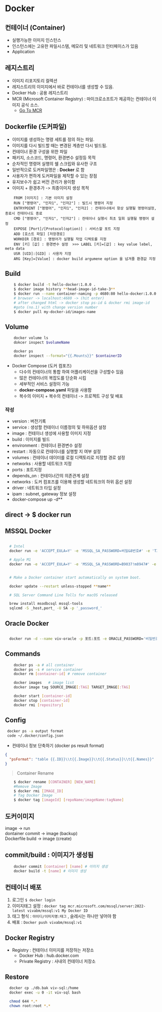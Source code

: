 # Docker

## 컨테이너 (Container)

* 실행가능한 이미지 인스턴스
* 인스턴스에는 고유한 파일시스템, 메모리 및 네트워크 인터페이스가 있음
* Application

## 레지스트리

* 이미지 리포지토리 컬렉션
* 레지스트리의 이미지에서 바로 컨테이너를 생성할 수 있음.
* Docker Hub : 공용 레지스트리
* MCR (Microsoft Container Registry) : 마이크로소프트가 제공하는 컨테이너 이미지 공식 소스.
  * [Go To MCR](https://hub.docker.com/_/microsoft-dotnet/)

## Dockerfile (도커파일)

* 이미지를 생성하는 명령 세트를 정의 하는 파일.
* 이미지를 다시 빌드할 때는 변경된 계층만 다시 빌드됨.
* 컨테이너 환경 구성을 위한 파일
* 패키지, 소스코드, 명령어, 환경변수 설정등 목적
* 순차적인 명령어 실행의 쉘 스크립와 유사한 구조
* 일반적으로 도커파일명은 : **Docker** 로 함
* 사용자가 편하게 도커파일을 제작할 수 있는 장점
* 유지보수가 쉽고 버전 관리가 용이함
* 이미지 + 환경추가 -> 최종이미지 생성 목적

```docker
    FROM [이미지] : 기본 이미지 설정
    RUN ["명령어", "인자1", "인자2"] : 빌드시 명령어 지정
    ENTRYPOINT ["명령어", "인자1", "인자2] : 컨테이너에서 항상 실행될 명령어설정, 종료시 컨테이너도 종료
    CMD ["명령어", "인자1", "인자2"] : 컨테이너 실행시 최초 일회 실행될 명령어 설정
    EXPOSE [Port]/[Protocol(option)] : 서비스할 포트 지정
    ADD [호스트 파일] [저장경로]
    WORKDIR [경로] : 명령어가 실행될 작업 디렉토를 지정
    ENV [키] [값] : 환경변수 설정  >>> LABEL [키]=[값] : key value lebel, meta data
    USR [UID]:[GID] : 사용자 지정
    ARG [Key]=[Value] : docker build argumene option 을 넘겨줄 환경값 지정
```

## Build

```bash
    $ docker build -t hello-docker:1.0.0 .
    $ docker image history **head-image-id-take-3**
    $ docker run --name container-naming -p 4680:80 hello-docker:1.0.0
    # browser -> localhost:4680 -> (hit enter)
    # after changed html -> docker stop ps-id & docker rmi image-id
    #goto (no.1) with change version number
    $ docker pull my-docker-id/images-name
```

## Volume

```bash
    docker volume ls
    dokcer inspect $volumeName

    docker ps
    docker inspect --format="{{.Mounts}}" $containerID
```

* Docker Compose (도커 컴포즈)
  * 다수의 컨테이너의 통합 하여 어플리케이션을 구성할수 있음
  * 많은 컨테이너의 복잡도를 단순화 시킴
  * 세부적인 서비스 설정이 가능
  * **docker-compose.yaml** 파일을 사용함
  * 복수의 이미지 + 복수의 컨테이너 -> 프로젝트 구성 및 배포

### 작성

* version : 버전기록
* service : 생성할 컨테이너 이름정의 및 하위옵션 설정
* image : 컨테이너 생성에 사용할 이미지 지정
* build : 이미지를 빌드
* environment : 컨테이너 환경변수 설정
* restart : 자동으로 컨테이너를 실행할 지 여부 설정
* volumes : 컨테이너 데이터를 로컬 디렉토리로 지정할 경로 설정
* networks : 사용할 네트워크 지정
* ports : 포트지정
* depends_on : 컨테이너간의 의존관계 설정
* networks : 도커 컴포즈를 이용해 생성할 네트워크의 하위 옵션 설정
* driver : 네트워크 타입 설정
* ipam : subnet, gateway 정보 설정
* docker-compose up -d\*\*

## direct -> $ docker run

## MSSQL Docker

```bash

  # Intel
  docker run -e 'ACCEPT_EULA=Y' -e 'MSSQL_SA_PASSWORD=비밀&8번호#' -e 'TZ=Asia/Seoul' -e MSSQL_COLLATION=korean_wansung_ci_as --name viv-sql --hostname viv-sql -p 59173:1433 -d --restart unless-stopped mcr.microsoft.com/mssql/server:2022-latest

  # Apple M1
  docker run -e 'ACCEPT_EULA=Y' -e 'MSSQL_SA_PASSWORD=B9037!m8947#' -e 'TZ=Asia/Seoul' -e MSSQL_COLLATION=korean_wansung_ci_as --name viv-sql --hostname viv-sql --platform linux/amd64 -p 59273:1433 -v /Users/vivakr/DB/data:/var/opt/mssql -d --restart unless-stopped mcr.microsoft.com/mssql/server:2022-latest

  
  # Make a Docker container start automatically on system boot.

  docker update --restart unless-stopped **name**

  # SQL Server Command Line Tolls for macOS released

  brew install msodbcsql mssql-tools
  sqlcmd -S _host,port_ -U SA -p '_password_'

```

## Oracle Docker

```bash

  docker run -d --name viv-oracle -p 포트:포트 -e ORACLE_PASSWORD='비밀번호' -v /Users/${whoami}/Database/Oracle-Data:/opt/oracle/oradata viv-oracle
```

## Commands

```bash
    docker ps -a # all container
    docker ps -s # service container
    docker rm [container-id] # remove container

    docker images   # image list
    docker image tag SOURCE_IMAGE[:TAG] TARGET_IMAGE[:TAG]

    docker start [container-id]
    docker stop [container-id]
    docker rmi [repository]
```

## Config

```bash
 docker ps -a output format
 code ~/.docker/config.json
```

* 컨테이너 정보 단축하기 (docker ps result format)

```json
{
  "psFormat": "table {{.ID}}\\t{{.Image}}\\t{{.Status}}\\t{{.Names}}"
}
```

> Container Rename

```bash
    $ docker rename [CONTAINER] [NEW_NAME]
    #Remove Image
    $ docker rmi [IMAGE_ID]
    # Tag Docker Image
    $ docker tag [imageId] [repoName/imageName:tagName]
```

## 도커이미지

image -> run  
dontainer commit -> image (backup)  
Dockerfile build -> image (create)

## commit/build : 이미지가 생성됨

```bash
    docker commit [container] [name] # 이미지 생성
    docker build -t [name] # 이미지 생성
```

## 컨테이너 배포

1. 로그인 `$ docker login`
2. 이미지태그 설정 :  `docker tag mcr.microsoft.com/mssql/server:2022-latest vivabm/mssql:v1 My Docker ID`
3. 태그 형식 : `아이디/이미지명:태그` , 슬레시는 하나만 넣어야 함
4. 배포 : `Docker push vivabm/mssql:v1`

## Docker Registry

* Registry : 컨테이너 이미지를 저장하는 저장소
  * Docker Hub : hub.docker.com
  * Private Registry : 사내의 컨테이너 저장소

## Restore

```bash
  docker cp ./db.bak viv-sql:/home
  docker exec -u 0 -it viv-sql bash

  chmod 644 *.*
  chown root:root *.*
```
